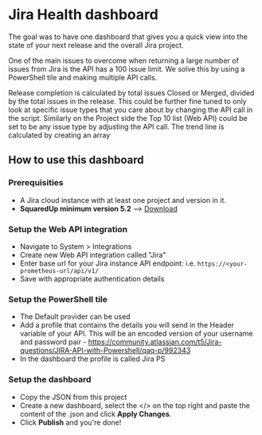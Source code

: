 # Jira Health dashboard

The goal was to have one dashboard that gives you a quick view into the state of your next release and the overall Jira project.

One of the main issues to overcome when returning a large number of issues from Jira is the API has a 100 issue limit. We solve this by using a PowerShell tile and making multiple API calls.

Release completion is calculated by total issues Closed or Merged, divided by the total issues in the release. This could be further fine tuned to only look at specific issue types that you care about by changing the API call in the script.
Similarly on the Project side the Top 10 list (Web API) could be set to be any issue type by adjusting the API call.
The trend line is calculated by creating an array


## How to use this dashboard

### Prerequisities
* A Jira cloud instance with at least one project and version in it.
* **SquaredUp minimum version 5.2** --> [Download](https://download.squaredup.com/)

### Setup the Web API integration
- Navigate to System > Integrations
- Create new Web API integration called "Jira"
- Enter base url for your Jira instance API endpoint: i.e. `https://<your-prometheus-url/api/v1/`
- Save with appropriate authentication details

### Setup the PowerShell tile
- The Default provider can be used
- Add a profile that contains the details you will send in the Header variable of your API. This will be an encoded version of your username and password pair - https://community.atlassian.com/t5/Jira-questions/JIRA-API-with-Powershell/qaq-p/992343
- In the dashboard the profile is called Jira PS

### Setup the dashboard
- Copy the JSON from this project
- Create a new dashboard, select the </> on the top right and paste the content of the .json and click **Apply Changes**.
- Click **Publish** and you're done!
